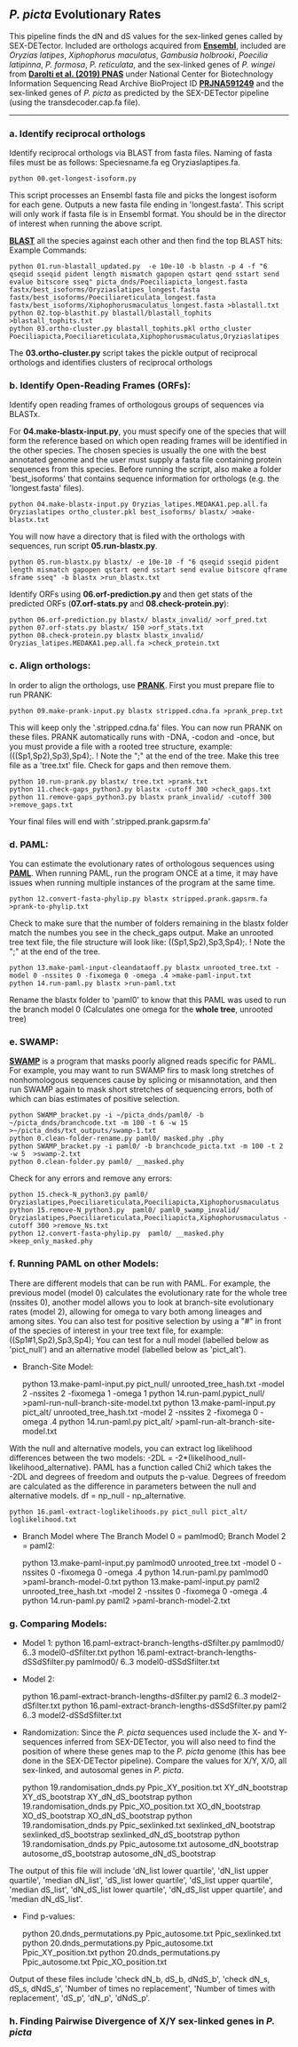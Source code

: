 ## _P. picta_ Evolutionary Rates
This pipeline finds the dN and dS values for the sex-linked genes called by SEX-DETector. Included are orthologs acquired from **[Ensembl](http://uswest.ensembl.org/index.html)**, included are _Oryzias latipes_, _Xiphophorus maculatus_, _Gambusia holbrooki_, _Poecilia latipinna_, _P. formosa_, _P. reticulata_, and the sex-linked genes of _P. wingei_ from **[Darolti et al. (2019) PNAS](https://doi-org.ezproxy.library.ubc.ca/10.1073/pnas.1905298116)** under National Center for Biotechnology Information Sequencing Read Archive BioProject ID **[PRJNA591249](https://www-ncbi-nlm-nih-gov.ezproxy.library.ubc.ca/bioproject/?term=PRJNA591249)** and the sex-linked genes of _P. picta_ as predicted by the SEX-DETector pipeline (using the transdecoder.cap.fa file).

------------------------------------------------------------------------------------------------------------------------------------

### a. Identify reciprocal orthologs
Identify reciprocal orthologs via BLAST from fasta files. Naming of fasta files must be as follows: Speciesname.fa eg Oryziaslaptipes.fa. 

    python 00.get-longest-isoform.py 
    
This script processes an Ensembl fasta file and picks the longest isoform for each gene. Outputs a new fasta file ending in 'longest.fasta'. This script will only work if fasta file is in Ensembl format. You should be in the director of interest when running the above script.

**[BLAST](https://blast.ncbi.nlm.nih.gov/Blast.cgi)** all the species against each other and then find the top BLAST hits:
Example Commands:

    python 01.run-blastall_updated.py  -e 10e-10 -b blastn -p 4 -f "6 qseqid sseqid pident length mismatch gapopen qstart qend sstart send evalue bitscore sseq" picta_dnds/Poeciliapicta_longest.fasta fastx/best_isoforms/Oryziaslatipes_longest.fasta fastx/best_isoforms/Poeciliareticulata_longest.fasta fastx/best_isoforms/Xiphophorusmaculatus_longest.fasta >blastall.txt
    python 02.top-blasthit.py blastall/blastall_tophits >blastall_tophits.txt
    python 03.ortho-cluster.py blastall_tophits.pkl ortho_cluster Poeciliapicta,Poeciliareticulata,Xiphophorusmaculatus,Oryziaslatipes
    
The **03.ortho-cluster.py** script takes the pickle output of reciprocal orthologs and identifies clusters of reciprocal orthologs

### b. Identify Open-Reading Frames (ORFs):
Identify open reading frames of orthologous groups of sequences via BLASTx.  

For **04.make-blastx-input.py**, you must specify one of the species that will form the reference based on which open reading frames will be identified in the other species. The chosen species is usually the one with the best annotated genome and the user must supply a fasta file containing protein sequences from this species. Before running the script, also make a folder 'best_isoforms' that contains sequence information for orthologs (e.g. the 'longest.fasta' files).

    python 04.make-blastx-input.py Oryzias_latipes.MEDAKA1.pep.all.fa Oryziaslatipes ortho_cluster.pkl best_isoforms/ blastx/ >make-blastx.txt
    
You will now have a directory that is filed with the orthologs with sequences, run script **05.run-blastx.py**.

    python 05.run-blastx.py blastx/ -e 10e-10 -f "6 qseqid sseqid pident length mismatch gapopen qstart qend sstart send evalue bitscore qframe sframe sseq" -b blastx >run_blastx.txt

Identify ORFs using **06.orf-prediction.py** and then get stats of the predicted ORFs (**07.orf-stats.py** and **08.check-protein.py**):

    python 06.orf-prediction.py blastx/ blastx_invalid/ >orf_pred.txt
    python 07.orf-stats.py blastx/ 150 >orf_stats.txt
    python 08.check-protein.py blastx blastx_invalid/ Oryzias_latipes.MEDAKA1.pep.all.fa >check_protein.txt

### c. Align orthologs:
In order to align the orthologs, use **[PRANK](http://wasabiapp.org/software/prank/)**. First you must prepare flie to run PRANK:

    python 09.make-prank-input.py blastx stripped.cdna.fa >prank_prep.txt

This will keep only the '.stripped.cdna.fa' files. You can now run PRANK on these files. PRANK automatically runs with -DNA, -codon and -once, but you must provide a file with a rooted tree structure, example: (((Sp1,Sp2),Sp3),Sp4);. ! Note the ";" at the end of the tree. Make this tree file as a 'tree.txt' file. Check for gaps and then remove them.

    python 10.run-prank.py blastx/ tree.txt >prank.txt
    python 11.check-gaps_python3.py blastx -cutoff 300 >check_gaps.txt
    python 11.remove-gaps_python3.py blastx prank_invalid/ -cutoff 300 >remove_gaps.txt
    
Your final files will end with '.stripped.prank.gapsrm.fa'

### d. PAML:
You can estimate the evolutionary rates of orthologous sequences using **[PAML](http://abacus.gene.ucl.ac.uk/software/paml.html)**. When running PAML, run the program ONCE at a time, it may have issues when running multiple instances of the program at the same time.

    python 12.convert-fasta-phylip.py blastx stripped.prank.gapsrm.fa >prank-to-phylip.txt
    
Check to make sure that the number of folders remaining in the blastx folder match the numbes you see in the check_gaps output. Make an unrooted tree text file, the file structure will look like: ((Sp1,Sp2),Sp3,Sp4);. ! Note the ";" at the end of the tree.

    python 13.make-paml-input-cleandataoff.py blastx unrooted_tree.txt -model 0 -nssites 0 -fixomega 0 -omega .4 >make-paml-input.txt
    python 14.run-paml.py blastx >run-paml.txt

Rename the blastx folder to 'paml0' to know that this PAML was used to run the branch model 0 (Calculates one omega for the **whole tree**, unrooted tree)

### e. SWAMP:
**[SWAMP](https://www.ncbi.nlm.nih.gov/pmc/articles/PMC4251194/)** is a program that masks poorly aligned reads specific for PAML. For example, you may want to run SWAMP firs to mask long stretches of nonhomologous sequences cause by splicing or misannotation, and then run SWAMP again to mask short stretches of sequencing errors, both of which can bias estimates of positive selection. 

    python SWAMP_bracket.py -i ~/picta_dnds/paml0/ -b ~/picta_dnds/branchcode.txt -m 100 -t 6 -w 15 >~/picta_dnds/txt_outputs/swamp-1.txt
    python 0.clean-folder-rename.py paml0/ masked.phy .phy
    python SWAMP_bracket.py -i paml0/ -b branchcode_picta.txt -m 100 -t 2 -w 5  >swamp-2.txt
    python 0.clean-folder.py paml0/ __masked.phy
    
Check for any errors and remove any errors:

    python 15.check-N_python3.py paml0/ Oryziaslatipes,Poeciliareticulata,Poeciliapicta,Xiphophorusmaculatus
    python 15.remove-N_python3.py  paml0/ paml0_swamp_invalid/ Oryziaslatipes,Poeciliareticulata,Poeciliapicta,Xiphophorusmaculatus -cutoff 300 >remove_Ns.txt
    python 12.convert-fasta-phylip.py  paml0/ __masked.phy >keep_only_masked.phy

### f. Running PAML on other Models:
There are different models that can be run with PAML. For example, the previous model (model 0) calculates the evolutionary rate for the whole tree (nssites 0), another model allows you to look at branch-site evolutionary rates (model 2), allowing for omega to vary both among lineages and among sites. You can also test for positive selection by using a "#" in front of the species of interest in your tree text file, for example: ((Sp1#1,Sp2),Sp3,Sp4);
You can test for a null model (labelled below as 'pict_null') and an alternative model (labelled below as 'pict_alt').

* Branch-Site Model:

    python 13.make-paml-input.py pict_null/ unrooted_tree_hash.txt -model 2 -nssites 2 -fixomega 1 -omega 1
    python 14.run-paml.pypict_null/ >paml-run-null-branch-site-model.txt
    python 13.make-paml-input.py pict_alt/ unrooted_tree_hash.txt -model 2 -nssites 2 -fixomega 0 -omega .4
    python 14.run-paml.py pict_alt/ >paml-run-alt-branch-site-model.txt

With the null and alternative models, you can extract log likelihood differences between the two models: -2DL = -2*(likelihood_null-likelihood_alternative). PAML has a function called Chi2 which takes the -2DL and degrees of freedom and outputs the p-value. Degrees of freedom are calculated as the difference in parameters between the null and alternative models. df = np_null - np_alternative.

    python 16.paml-extract-loglikelihoods.py pict_null pict_alt/ loglikelihood.txt
    
 * Branch Model where The Branch Model 0 = pamlmod0; Branch Model 2 = paml2:

    python 13.make-paml-input.py pamlmod0 unrooted_tree.txt -model 0 -nssites 0 -fixomega 0 -omega .4
    python 14.run-paml.py pamlmod0 >paml-branch-model-0.txt
    python 13.make-paml-input.py paml2 unrooted_tree_hash.txt -model 2 -nssites 0 -fixomega 0 -omega .4
    python 14.run-paml.py paml2 >paml-branch-model-2.txt

### g. Comparing Models:
* Model 1:
    python 16.paml-extract-branch-lengths-dSfilter.py pamlmod0/ 6..3 model0-dSfilter.txt
    python 16.paml-extract-branch-lengths-dSSdSfilter.py pamlmod0/ 6..3 model0-dSSdSfilter.txt
    
* Model 2:

    python 16.paml-extract-branch-lengths-dSfilter.py paml2 6..3 model2-dSfilter.txt
    python 16.paml-extract-branch-lengths-dSSdSfilter.py paml2 6..3 model2-dSSdSfilter.txt
    
* Randomization: Since the _P. picta_ sequences used include the X- and Y-sequences inferred from SEX-DETector, you will also need to find the position of where these genes map to the _P. picta_ genome (this has bee done in the SEX-DETector pipeline). Compare the values for X/Y, X/0, all sex-linked, and autosomal genes in _P. picta_. 

    python 19.randomisation_dnds.py Ppic_XY_position.txt XY_dN_bootstrap XY_dS_bootstrap XY_dN_dS_bootstrap
    python 19.randomisation_dnds.py Ppic_XO_position.txt XO_dN_bootstrap XO_dS_bootstrap XO_dN_dS_bootstrap
    python 19.randomisation_dnds.py Ppic_sexlinked.txt sexlinked_dN_bootstrap sexlinked_dS_bootstrap sexlinked_dN_dS_bootstrap
    python 19.randomisation_dnds.py Ppic_autosome.txt autosome_dN_bootstrap autosome_dS_bootstrap autosome_dN_dS_bootstrap    

The output of this file will include 'dN_list lower quartile', 'dN_list upper quartile', 'median dN_list', 'dS_list lower quartile', 'dS_list upper quartile', 'median dS_list', 'dN_dS_list lower quartile', 'dN_dS_list upper quartile', and 'median dN_dS_list'.

* Find p-values:

    python 20.dnds_permutations.py Ppic_autosome.txt Ppic_sexlinked.txt
    python 20.dnds_permutations.py Ppic_autosome.txt Ppic_XY_position.txt
    python 20.dnds_permutations.py Ppic_autosome.txt Ppic_XO_position.txt
    
Output of these files include 'check dN_b, dS_b, dNdS_b', 'check dN_s, dS_s, dNdS_s', 'Number of times no replacement', 'Number of times with replacement', 'dS_p', 'dN_p', 'dNdS_p'.

### h. Finding Pairwise Divergence of X/Y sex-linked genes in _P. picta_
